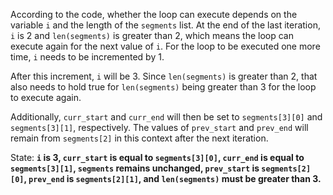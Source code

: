 According to the code, whether the loop can execute depends on the variable `i` and the length of the `segments` list. At the end of the last iteration, `i` is 2 and `len(segments)` is greater than 2, which means the loop can execute again for the next value of `i`. For the loop to be executed one more time, `i` needs to be incremented by 1.

After this increment, `i` will be 3. Since `len(segments)` is greater than 2, that also needs to hold true for `len(segments)` being greater than 3 for the loop to execute again.

Additionally, `curr_start` and `curr_end` will then be set to `segments[3][0]` and `segments[3][1]`, respectively. The values of `prev_start` and `prev_end` will remain from `segments[2]` in this context after the next iteration.

State: **`i` is 3, `curr_start` is equal to `segments[3][0]`, `curr_end` is equal to `segments[3][1]`, `segments` remains unchanged, `prev_start` is `segments[2][0]`, `prev_end` is `segments[2][1]`, and `len(segments)` must be greater than 3.**